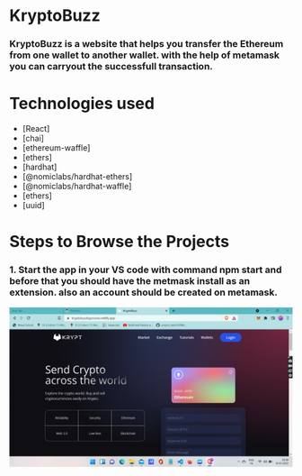 # KryptoBuzz

### KryptoBuzz is a website that helps you transfer the Ethereum from one wallet to another wallet. with the help of metamask you can carryout the successfull transaction.

# Technologies used 
* [React]
* [chai]
* [ethereum-waffle]
* [ethers]
* [hardhat]
* [@nomiclabs/hardhat-ethers]
* [@nomiclabs/hardhat-waffle]
* [ethers]
* [uuid]

# Steps to Browse the Projects
### 1. Start the app in your VS code with command npm start and before that you should have the metmask install as an extension. also an account should be created on metamask.

![Pooran](./images/step1.png)

